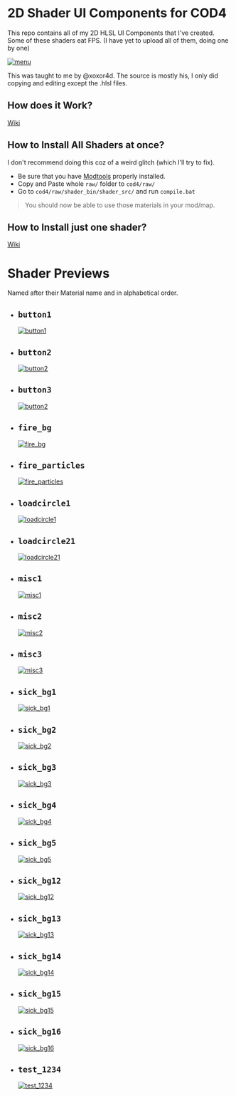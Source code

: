 # 2D Shader UI Components for COD4

This repo contains all of my 2D HLSL UI Components that I've created.
Some of these shaders eat FPS.
(I have yet to upload all of them, doing one by one)

[![menu](https://i.gyazo.com/0f9f2d85b08daa85e58f42355321fcda.gif)](https://gyazo.com/0f9f2d85b08daa85e58f42355321fcda)

This was taught to me by @xoxor4d. The source is mostly his, I only did copying and editing except the .hlsl files.

## How does it Work?

[Wiki](https://github.com/Zoro-6191/cod4-2d-shaders/wiki/How-does-it-work%3F)

## How to Install All Shaders at once?

I don't recommend doing this coz of a weird glitch (which I'll try to fix).<br>

- Be sure that you have [Modtools](https://github.com/promod/CoD4-Mod-Tools) properly installed.
- Copy and Paste whole `raw/` folder to `cod4/raw/`
- Go to `cod4/raw/shader_bin/shader_src/` and run `compile.bat`

> You should now be able to use those materials in your mod/map.

## How to Install just one shader?

[Wiki](https://github.com/Zoro-6191/cod4-2d-shaders/wiki/How-to-Install-1-shader)

# Shader Previews

Named after their Material name and in alphabetical order.

- ##  <strong>`button1`</strong>

    [![button1](https://drive.google.com/uc?export=view&id=1ewEOy7_TK9lba1TwJ2KFz1FHXcMDtyzh)](https://drive.google.com/file/d/1ewEOy7_TK9lba1TwJ2KFz1FHXcMDtyzh/view)

- ##  <strong>`button2`</strong>

    [![button2](https://drive.google.com/uc?export=view&id=12p1mRO3VRNfY5t8yv3CQ7qWTvDxLBrxA)](https://drive.google.com/file/d/12p1mRO3VRNfY5t8yv3CQ7qWTvDxLBrxA/view)

- ##  <strong>`button3`</strong>

    [![button2](https://drive.google.com/uc?export=view&id=1rZBqncmkXcISV1sBeEPMSBVLylEM1Q1u)](https://drive.google.com/file/d/1rZBqncmkXcISV1sBeEPMSBVLylEM1Q1u/view)

- ##  <strong>`fire_bg`</strong>

    [![fire_bg](https://drive.google.com/uc?export=view&id=1dw48yPTQrUEneJzZ70raH3f0ohcbXZX3)](https://drive.google.com/file/d/1dw48yPTQrUEneJzZ70raH3f0ohcbXZX3/view)

- ##  <strong>`fire_particles`</strong>

    [![fire_particles](https://drive.google.com/uc?export=view&id=1yOJA16K4EqCi2ysbcFKe1pnY1svpaXoM)](https://drive.google.com/file/d/1yOJA16K4EqCi2ysbcFKe1pnY1svpaXoM/view)

- ##  <strong>`loadcircle1`</strong>

    [![loadcircle1](https://drive.google.com/uc?export=view&id=1A_n9z1lPiei9IFb07H2rKDrMIJ_VwoOJ)](https://drive.google.com/file/d/1A_n9z1lPiei9IFb07H2rKDrMIJ_VwoOJ/view)

- ##  <strong>`loadcircle21`</strong>

    [![loadcircle21](https://drive.google.com/uc?export=view&id=1dNgDqWXsL6VS42XF2epmloDuFZ7gMP5i)](https://drive.google.com/file/d/1dNgDqWXsL6VS42XF2epmloDuFZ7gMP5i/view)

- ##  <strong>`misc1`</strong>

    [![misc1](https://drive.google.com/uc?export=view&id=19W3Qa6ri5V3zdkOlEqirnMuFBRPxuWbX)](https://drive.google.com/file/d/19W3Qa6ri5V3zdkOlEqirnMuFBRPxuWbX/view)


- ##  <strong>`misc2`</strong>

    [![misc2](https://drive.google.com/uc?export=view&id=1y-uOkRPhTP9pka4jOpQj0wUkyogJxCfh)](https://drive.google.com/file/d/1y-uOkRPhTP9pka4jOpQj0wUkyogJxCfh/view)


- ##  <strong>`misc3`</strong>

    [![misc3](https://drive.google.com/uc?export=view&id=1I4aWJQo54TXWRQ12F8TVNjro2Y-ZgESu)](https://drive.google.com/file/d/1I4aWJQo54TXWRQ12F8TVNjro2Y-ZgESu/view)


- ##  <strong>`sick_bg1`</strong>

    [![sick_bg1](https://drive.google.com/uc?export=view&id=1v_VrslcnD644wpKd4sDR65OUJpwtzSRv)](https://drive.google.com/file/d/1v_VrslcnD644wpKd4sDR65OUJpwtzSRv/view)


- ##  <strong>`sick_bg2`</strong>

    [![sick_bg2](https://drive.google.com/uc?export=view&id=1ZRYbbiL47gXnlWhWb_8zBwDOxuig8Wvd)](https://drive.google.com/file/d/1ZRYbbiL47gXnlWhWb_8zBwDOxuig8Wvd/view)


- ##  <strong>`sick_bg3`</strong>

    [![sick_bg3](https://drive.google.com/uc?export=view&id=1Qw5EIJGPtrp80jIe6WRHBKcYVCeKEZFj)](https://drive.google.com/file/d/1Qw5EIJGPtrp80jIe6WRHBKcYVCeKEZFj/view)


- ##  <strong>`sick_bg4`</strong>

    [![sick_bg4](https://drive.google.com/uc?export=view&id=1ZVkFesnYUCMXhaba3fcS7GDzmWHRVaWA)](https://drive.google.com/file/d/1ZVkFesnYUCMXhaba3fcS7GDzmWHRVaWA/view)


- ##  <strong>`sick_bg5`</strong>

    [![sick_bg5](https://drive.google.com/uc?export=view&id=1Yku2lIoCWU3tZcTshSemeA8lfz5RSn_m)](https://drive.google.com/file/d/1Yku2lIoCWU3tZcTshSemeA8lfz5RSn_m/view)


- ##  <strong>`sick_bg12`</strong>

    [![sick_bg12](https://drive.google.com/uc?export=view&id=1pHDCkh4aU0jk0s0TW22uhNPTz_2da7qE)](https://drive.google.com/file/d/1pHDCkh4aU0jk0s0TW22uhNPTz_2da7qE/view)


- ##  <strong>`sick_bg13`</strong>

    [![sick_bg13](https://drive.google.com/uc?export=view&id=1Nq4m2lsph0MtPq7YFXyxdHshgbbtQ8e9)](https://drive.google.com/file/d/1Nq4m2lsph0MtPq7YFXyxdHshgbbtQ8e9/view)

- ##  <strong>`sick_bg14`</strong>

    [![sick_bg14](https://drive.google.com/uc?export=view&id=1-uJvJBEatVFuTYwrZFpfSaCvKqdkksu-)](https://drive.google.com/file/d/1-uJvJBEatVFuTYwrZFpfSaCvKqdkksu-/view)

- ##  <strong>`sick_bg15`</strong>

    [![sick_bg15](https://drive.google.com/uc?export=view&id=11rFTGpUzsvFC_WPcyzGw7bhX_CQsYx6Q)](https://drive.google.com/file/d/11rFTGpUzsvFC_WPcyzGw7bhX_CQsYx6Q/view)

- ##  <strong>`sick_bg16`</strong>

    [![sick_bg16](https://drive.google.com/uc?export=view&id=11CAak4dE-gy9tFBl6ZIxgKlwCgXIXimT)](https://drive.google.com/file/d/11CAak4dE-gy9tFBl6ZIxgKlwCgXIXimT/view)

- ##  <strong>`test_1234`</strong>

    [![test_1234](https://drive.google.com/uc?export=view&id=1kJ8st7wUWRSUwloJh5OdkGnpVFv7bLzp)](https://drive.google.com/file/d/1kJ8st7wUWRSUwloJh5OdkGnpVFv7bLzp/view)


